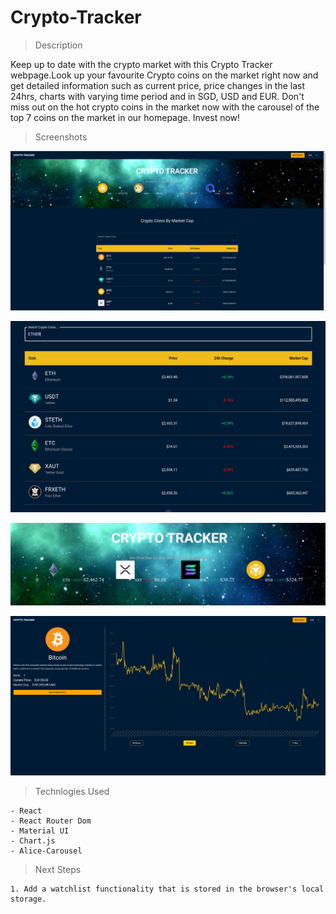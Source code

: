 # Crypto-Tracker

> Description

Keep up to date with the crypto market with this Crypto Tracker webpage.Look up your favourite Crypto coins on the market right now and get detailed information such as current price, price changes in the last 24hrs, charts with varying time period and in SGD, USD and EUR. Don't miss out on the hot crypto coins in the market now with the carousel of the top 7 coins on the market in our homepage. Invest now!

> Screenshots

![homepage](Screenshots/homepage.png)

![table](Screenshots/cointable.png)

![carousell](Screenshots/carouselltopcoins.png)

![coinpage](Screenshots/coinchartanddetails.png)

> Technlogies Used

    - React
    - React Router Dom
    - Material UI
    - Chart.js
    - Alice-Carousel

> Next Steps

    1. Add a watchlist functionality that is stored in the browser's local storage.
